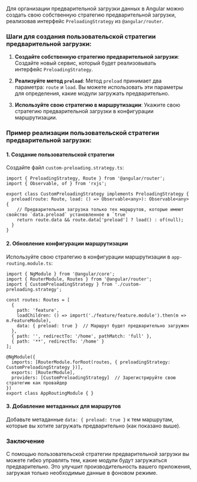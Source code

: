 
Для организации предварительной загрузки данных в Angular можно создать свою собственную стратегию предварительной загрузки, реализовав интерфейс `PreloadingStrategy` из `@angular/router`.

### Шаги для создания пользовательской стратегии предварительной загрузки:

1. **Создайте собственную стратегию предварительной загрузки**: Создайте новый сервис, который будет реализовывать интерфейс `PreloadingStrategy`.
    
2. **Реализуйте метод `preload`**: Метод `preload` принимает два параметра: `route` и `load`. Вы можете использовать эти параметры для определения, какие модули загружать предварительно.
    
3. **Используйте свою стратегию в маршрутизации**: Укажите свою стратегию предварительной загрузки в конфигурации маршрутизации.
    

### Пример реализации пользовательской стратегии предварительной загрузки:

#### 1. Создание пользовательской стратегии

Создайте файл `custom-preloading.strategy.ts`:

```TS
import { PreloadingStrategy, Route } from '@angular/router';
import { Observable, of } from 'rxjs';

export class CustomPreloadingStrategy implements PreloadingStrategy {
  preload(route: Route, load: () => Observable<any>): Observable<any> {
    // Предварительная загрузка только тех маршрутов, которые имеют свойство `data.preload` установленное в `true`
    return route.data && route.data['preload'] ? load() : of(null);
  }
}
```
#### 2. Обновление конфигурации маршрутизации

Используйте свою стратегию в конфигурации маршрутизации в `app-routing.module.ts`:

```TS
import { NgModule } from '@angular/core';
import { RouterModule, Routes } from '@angular/router';
import { CustomPreloadingStrategy } from './custom-preloading.strategy';

const routes: Routes = [
  {
    path: 'feature',
    loadChildren: () => import('./feature/feature.module').then(m => m.FeatureModule),
    data: { preload: true }  // Маршрут будет предварительно загружен
  },
  { path: '', redirectTo: '/home', pathMatch: 'full' },
  { path: '**', redirectTo: '/home' }
];

@NgModule({
  imports: [RouterModule.forRoot(routes, { preloadingStrategy: CustomPreloadingStrategy })],
  exports: [RouterModule],
  providers: [CustomPreloadingStrategy]  // Зарегистрируйте свою стратегию как провайдер
})
export class AppRoutingModule { }
```

#### 3. Добавление метаданных для маршрутов

Добавьте метаданные `data: { preload: true }` к тем маршрутам, которые вы хотите загружать предварительно (как показано выше).

### Заключение

С помощью пользовательской стратегии предварительной загрузки вы можете гибко управлять тем, какие модули будут загружаться предварительно. Это улучшит производительность вашего приложения, загружая только необходимые данные в фоновом режиме.